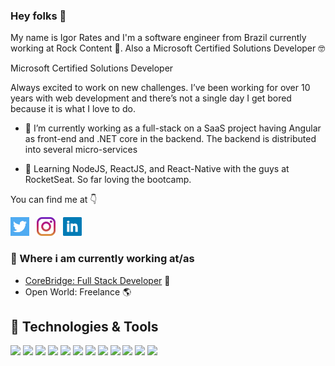 ### Hey folks 👋

My name is Igor Rates and I'm a software engineer from Brazil currently working at Rock Content 🚀. 
Also a Microsoft Certified Solutions Developer 🤓

Microsoft Certified Solutions Developer

Always excited to work on new challenges. I’ve been working for over 10 years with web development and there’s not a single day I get bored because it is what I love to do.

- 🔭 I’m currently working as a full-stack on a SaaS project having Angular as front-end and .NET core in the backend. The backend is distributed into several micro-services

- 🏫 Learning NodeJS, ReactJS, and React-Native with the guys at RocketSeat. So far loving the bootcamp.

You can find me at 👇
<p>
<a href="https://twitter.com/igorrates"><img height="30" src="https://github.com/igorrates/igorrates/blob/main/twitter.png"></a>&nbsp;&nbsp;
<a href="https://instagram.com/igorates"><img height="30" src="https://github.com/igorrates/igorrates/blob/main/instagram.jpg"></a>&nbsp;&nbsp;
<a href="https://www.linkedin.com/in/igorrates/"><img height="30" src="https://github.com/igorrates/igorrates/blob/main/linkedin.png"></a>
</p>

### 💼 Where i am currently working at/as
- [CoreBridge: Full Stack Developer](https://corebridge.net) 💼 
- Open World: Freelance 🌎

## 🔧 Technologies & Tools
![](https://img.shields.io/badge/.NET-informational?style=flat&logo=.net&color=gray)
![](https://img.shields.io/badge/Javascript-informational?style=flat&logo=javascript&color=gray)
![](https://img.shields.io/badge/TypeScript-informational?style=flat&logo=typescript&color=gray)
![](https://img.shields.io/badge/NodeJS-informational?style=flat&logo=node.js&color=gray)
![](https://img.shields.io/badge/React-informational?style=flat&logo=react&color=cyan)
![](https://img.shields.io/badge/Angular-informational?style=flat&logo=angular&color=red)
![](https://img.shields.io/badge/PostgreSQL-informational?style=flat&logo=postgresql&color=gray)
![](https://img.shields.io/badge/Sql%20Server-informational?style=flat&logo=microsoft-sql-server&color=gray)
![](https://img.shields.io/badge/Git-informational?style=flat&logo=git&color=gray)
![](https://img.shields.io/badge/Amazon%20AWS-informational?style=flat&logo=amazon-aws&color=gray)
![](https://img.shields.io/badge/Docker-informational?style=flat&logo=docker&color=gray)
![](https://img.shields.io/badge/Kubernetes-informational?style=flat&logo=kubernetes&color=gray)

<!--
### 💻 What i am currently/done working on
- [Ion Interactive](https://ion.rockcontent.com/)
- [Personal WebSite](https://igorrates.com)

## &#x1f4c8; GitHub Stats

<a href="https://github.com/igorrates/igorrates">
  <img align="center" src="https://github-readme-stats.vercel.app/api?username=igorrates&show_icons=true&line_height=27&count_private=true&theme=dracula" alt="Igor Rates GitHub Stats" />
</a>  
-->
